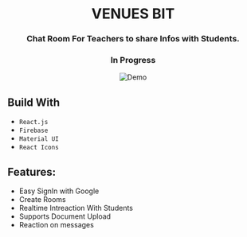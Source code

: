
<div align="center">

# VENUES BIT

###  Chat Room For Teachers to share Infos with Students.

### In Progress


<div align="center">
  <img alt="Demo" src="./Assets/venues.gif" />
</div>

</div>

## Build With

- `React.js`
- `Firebase`
- `Material UI`
- `React Icons`

## Features:

- Easy SignIn with Google
- Create Rooms
- Realtime Intreaction With Students
- Supports Document Upload
- Reaction on messages


